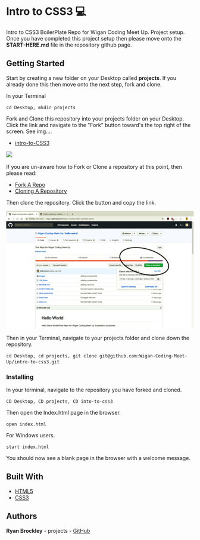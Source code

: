 # Intro to CSS3 :computer:


Intro to CSS3 BoilerPlate Repo for Wigan Coding Meet Up. Project setup. Once you have completed this project setup then please move onto the <b>START-HERE.md</b> file in the repository github page.

## Getting Started

Start by creating a new folder on your Desktop called <b>projects</b>. If you already done this then move onto the next step, fork and clone.

In your Terminal

```
cd Desktop, mkdir projects
```

 Fork and Clone this repository into your projects folder on your Desktop.
 Click the link and navigate to the "Fork" button toward's the top right of the screen. See img....

* [intro-to-CSS3](git@github.com:Wigan-Coding-Meet-Up/intro-to-css3.git)


 ![](Images/Forking.png)

 If you are un-aware how to Fork or Clone a repository at this point, then please read:

* [Fork A Repo](https://help.github.com/en/articles/fork-a-repo)
* [Cloning A Repository](https://help.github.com/en/articles/cloning-a-repository)

Then clone the repository. Click the button and copy the link.

 ![](Images/Cloning.png)

 Then in your Terminal, navigate to your projects folder and clone down the repository.

 ```
 cd Desktop, cd projects, git clone git@github.com:Wigan-Coding-Meet-Up/intro-to-css3.git
 ```


### Installing

In your terminal, navigate to the repository you have forked and cloned.

```
CD Desktop, CD projects, CD into-to-css3
```

Then open the Index.html page in the browser.

```
open index.html
```

For Windows users.

```
start index.html
```

You should now see a blank page in the browser with a welcome message.

## Built With

* [HTML5](https://developer.mozilla.org/en-US/docs/Web/Guide/HTML/HTML5) 
* [CSS3](https://developer.mozilla.org/en-US/docs/Web/CSS/CSS3) 

## Authors

**Ryan Brockley** - projects - [GitHub](https://github.com/RyBrockers)
